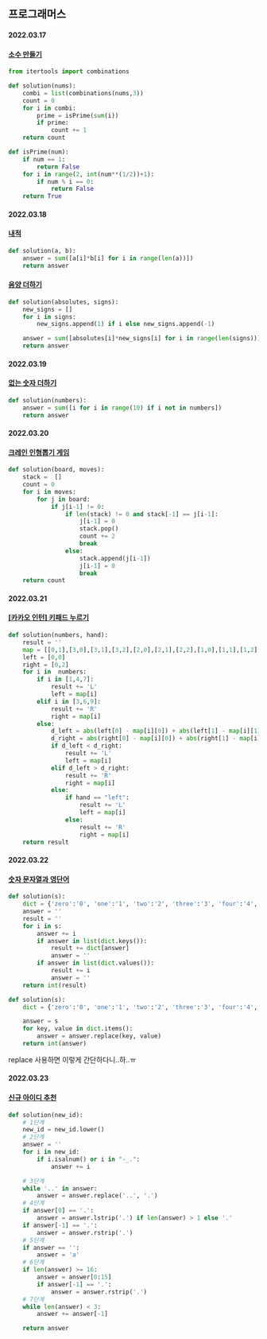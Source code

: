 ## 프로그래머스

#### 2022.03.17

#### [소수 만들기](https://programmers.co.kr/learn/courses/30/lessons/12977)

```python
from itertools import combinations

def solution(nums):
    combi = list(combinations(nums,3))
    count = 0
    for i in combi:
        prime = isPrime(sum(i))
        if prime:
            count += 1
    return count

def isPrime(num):
    if num == 1:
        return False
    for i in range(2, int(num**(1/2))+1):
        if num % i == 0:
            return False
    return True
```

#### 2022.03.18

#### [내적](https://programmers.co.kr/learn/courses/30/lessons/70128)

```python
def solution(a, b):
    answer = sum([a[i]*b[i] for i in range(len(a))])
    return answer
```

#### [음양 더하기](https://programmers.co.kr/learn/courses/30/lessons/76501)

```python
def solution(absolutes, signs):
    new_signs = []
    for i in signs:
        new_signs.append(1) if i else new_signs.append(-1)

    answer = sum([absolutes[i]*new_signs[i] for i in range(len(signs))])
    return answer
```

#### 2022.03.19

#### [없는 숫자 더하기](https://programmers.co.kr/learn/courses/30/lessons/86051)

```python
def solution(numbers):
    answer = sum([i for i in range(10) if i not in numbers])
    return answer
```

#### 2022.03.20

#### [크레인 인형뽑기 게임](https://programmers.co.kr/learn/courses/30/lessons/64061)

```python
def solution(board, moves):
    stack =  []
    count = 0
    for i in moves:
        for j in board:
            if j[i-1] != 0:
                if len(stack) != 0 and stack[-1] == j[i-1]:
                    j[i-1] = 0
                    stack.pop()
                    count += 2
                    break
                else:
                    stack.append(j[i-1])
                    j[i-1] = 0
                    break
    return count
```

#### 2022.03.21

#### [[카카오 인턴] 키패드 누르기](https://programmers.co.kr/learn/courses/30/lessons/67256)

```python
def solution(numbers, hand):
    result = ''
    map = [[0,1],[3,0],[3,1],[3,2],[2,0],[2,1],[2,2],[1,0],[1,1],[1,2]]
    left = [0,0]
    right = [0,2]
    for i in  numbers:
        if i in [1,4,7]:
            result += 'L'
            left = map[i]
        elif i in [3,6,9]:
            result += 'R'
            right = map[i]
        else:
            d_left = abs(left[0] - map[i][0]) + abs(left[1] - map[i][1])
            d_right = abs(right[0] - map[i][0]) + abs(right[1] - map[i][1])
            if d_left < d_right:
                result += 'L'
                left = map[i]
            elif d_left > d_right:
                result += 'R'
                right = map[i]
            else:
                if hand == "left":
                    result += 'L'
                    left = map[i]
                else:
                    result += 'R'
                    right = map[i]
    return result
```

#### 2022.03.22

#### [숫자 문자열과 영단어](https://programmers.co.kr/learn/courses/30/lessons/81301)

```python
def solution(s):
    dict = {'zero':'0', 'one':'1', 'two':'2', 'three':'3', 'four':'4', 'five':'5', 'six':'6', 'seven':'7', 'eight':'8', 'nine':'9'}
    answer = ''
    result = ''
    for i in s:
        answer += i
        if answer in list(dict.keys()):
            result += dict[answer]
            answer = ''
        if answer in list(dict.values()):
            result += i
            answer = ''
    return int(result)
```

```python
def solution(s):
    dict = {'zero':'0', 'one':'1', 'two':'2', 'three':'3', 'four':'4', 'five':'5', 'six':'6', 'seven':'7', 'eight':'8', 'nine':'9'}

    answer = s
    for key, value in dict.items():
        answer = answer.replace(key, value)
    return int(answer)
```

replace 사용하면 이렇게 간단하다니..하..ㅠ

#### 2022.03.23

#### [신규 아이디 추천](https://programmers.co.kr/learn/courses/30/lessons/72410)

```python
def solution(new_id):
    # 1단계
    new_id = new_id.lower()
    # 2단계
    answer = ''
    for i in new_id:
        if i.isalnum() or i in "-_.":
            answer += i

    # 3단계
    while '..' in answer:
        answer = answer.replace('..', '.')
    # 4단계
    if answer[0] == '.':
        answer = answer.lstrip('.') if len(answer) > 1 else '.'
    if answer[-1] == '.':
        answer = answer.rstrip('.')
    # 5단계
    if answer == '':
        answer = 'a'
    # 6단계
    if len(answer) >= 16:
        answer = answer[0:15]
        if answer[-1] == '.':
            answer = answer.rstrip('.')
    # 7단계
    while len(answer) < 3:
        answer += answer[-1]

    return answer
```
